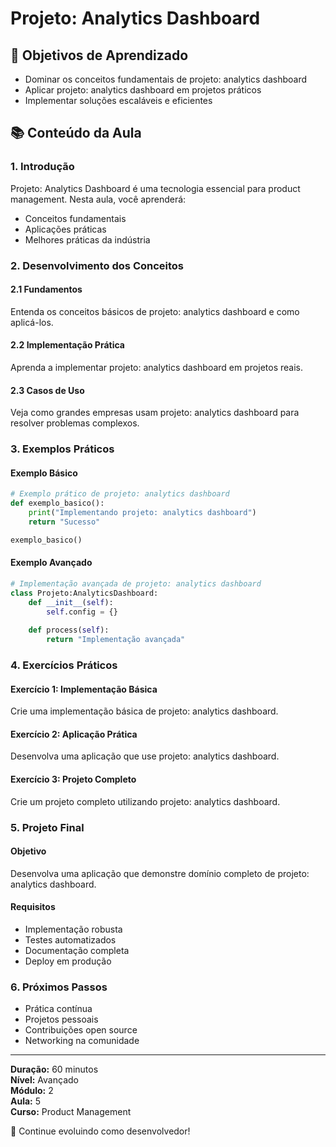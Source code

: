 # Projeto: Analytics Dashboard

## 🎯 Objetivos de Aprendizado
- Dominar os conceitos fundamentais de projeto: analytics dashboard
- Aplicar projeto: analytics dashboard em projetos práticos
- Implementar soluções escaláveis e eficientes

## 📚 Conteúdo da Aula

### 1. Introdução
Projeto: Analytics Dashboard é uma tecnologia essencial para product management. Nesta aula, você aprenderá:

- Conceitos fundamentais
- Aplicações práticas
- Melhores práticas da indústria

### 2. Desenvolvimento dos Conceitos

#### 2.1 Fundamentos
Entenda os conceitos básicos de projeto: analytics dashboard e como aplicá-los.

#### 2.2 Implementação Prática
Aprenda a implementar projeto: analytics dashboard em projetos reais.

#### 2.3 Casos de Uso
Veja como grandes empresas usam projeto: analytics dashboard para resolver problemas complexos.

### 3. Exemplos Práticos

#### Exemplo Básico
```python
# Exemplo prático de projeto: analytics dashboard
def exemplo_basico():
    print("Implementando projeto: analytics dashboard")
    return "Sucesso"

exemplo_basico()
```

#### Exemplo Avançado
```python
# Implementação avançada de projeto: analytics dashboard
class Projeto:AnalyticsDashboard:
    def __init__(self):
        self.config = {}
    
    def process(self):
        return "Implementação avançada"
```

### 4. Exercícios Práticos

#### Exercício 1: Implementação Básica
Crie uma implementação básica de projeto: analytics dashboard.

#### Exercício 2: Aplicação Prática
Desenvolva uma aplicação que use projeto: analytics dashboard.

#### Exercício 3: Projeto Completo
Crie um projeto completo utilizando projeto: analytics dashboard.

### 5. Projeto Final

#### Objetivo
Desenvolva uma aplicação que demonstre domínio completo de projeto: analytics dashboard.

#### Requisitos
- Implementação robusta
- Testes automatizados
- Documentação completa
- Deploy em produção

### 6. Próximos Passos

- Prática contínua
- Projetos pessoais
- Contribuições open source
- Networking na comunidade

---

**Duração:** 60 minutos  
**Nível:** Avançado  
**Módulo:** 2  
**Aula:** 5  
**Curso:** Product Management

🎉 Continue evoluindo como desenvolvedor!
